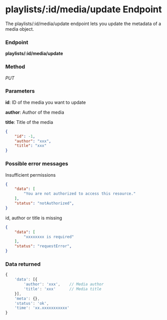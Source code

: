 # playlists/:id/media/update Endpoint

The playlists/:id/media/update endpoint lets you update the metadata of a media object.

### Endpoint

**playlists/:id/media/update**

### Method

_PUT_

### Parameters

**id**: ID of the media you want to update

**author**: Author of the media

**title**: Title of the media

```json
{
    "id": -1,
    "author": "xxx",
    "title": "xxx"
}
```

### Possible error messages

Insufficient permissions
```json
{
    "data": [
        "You are not authorized to access this resource."
    ],
    "status": "notAuthorized",
}
```

id, author or title is missing
```json
{
    "data": [
        "xxxxxxxx is required"
    ],
    "status": "requestError",
}
```

### Data returned

```js
{
    'data': [{
        'author': 'xxx',    // Media author
        'title': 'xxx'      // Media title
    }],
    'meta': {},
    'status': 'ok',
    'time': 'xx.xxxxxxxxxxx'
}
```